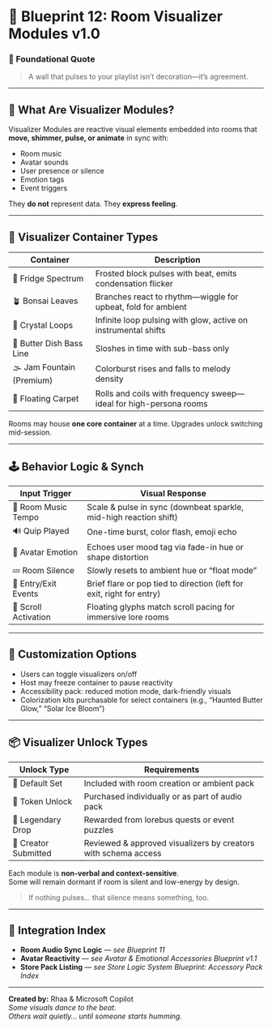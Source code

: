 <link rel="stylesheet" href="./assets/css/dark.css">

# 💠 Blueprint 12: Room Visualizer Modules v1.0

### 💠 Foundational Quote  
> A wall that pulses to your playlist isn’t decoration—it’s agreement.

---

## 🌈 What Are Visualizer Modules?

Visualizer Modules are reactive visual elements embedded into rooms that **move, shimmer, pulse, or animate** in sync with:

- Room music  
- Avatar sounds  
- User presence or silence  
- Emotion tags  
- Event triggers

They **do not** represent data. They **express feeling**.

---

## 🧊 Visualizer Container Types

| Container | Description |
|-----------|-------------|
| 🧊 Fridge Spectrum | Frosted block pulses with beat, emits condensation flicker |
| 🪴 Bonsai Leaves | Branches react to rhythm—wiggle for upbeat, fold for ambient |
| 💎 Crystal Loops | Infinite loop pulsing with glow, active on instrumental shifts |
| 🧈 Butter Dish Bass Line | Sloshes in time with sub-bass only |
| 🌫️ Jam Fountain (Premium) | Colorburst rises and falls to melody density |
| 🧞 Floating Carpet | Rolls and coils with frequency sweep—ideal for high-persona rooms |

Rooms may house **one core container** at a time. Upgrades unlock switching mid-session.

---

## 🕹️ Behavior Logic & Synch

| Input Trigger | Visual Response |
|---------------|-----------------|
| 🎵 Room Music Tempo | Scale & pulse in sync (downbeat sparkle, mid-high reaction shift) |
| 🔊 Quip Played | One-time burst, color flash, emoji echo |
| 🧍 Avatar Emotion | Echoes user mood tag via fade-in hue or shape distortion |
| 💤 Room Silence | Slowly resets to ambient hue or “float mode” |
| 🚪 Entry/Exit Events | Brief flare or pop tied to direction (left for exit, right for entry) |
| 📎 Scroll Activation | Floating glyphs match scroll pacing for immersive lore rooms |

---

## 🎨 Customization Options

- Users can toggle visualizers on/off
- Host may freeze container to pause reactivity
- Accessibility pack: reduced motion mode, dark-friendly visuals
- Colorization kits purchasable for select containers (e.g., “Haunted Butter Glow,” “Solar Ice Bloom”)

---

## 📦 Visualizer Unlock Types

| Unlock Type | Requirements |
|-------------|--------------|
| 🧱 Default Set | Included with room creation or ambient pack |
| 🔁 Token Unlock | Purchased individually or as part of audio pack |
| 🎁 Legendary Drop | Rewarded from lorebus quests or event puzzles |
| 🎨 Creator Submitted | Reviewed & approved visualizers by creators with schema access |

Each module is **non-verbal and context-sensitive**.  
Some will remain dormant if room is silent and low-energy by design.

> If nothing pulses… that silence means something, too.

---

## 🧭 Integration Index

- **Room Audio Sync Logic** — _see Blueprint 11_  
- **Avatar Reactivity** — _see Avatar & Emotional Accessories Blueprint v1.1_  
- **Store Pack Listing** — _see Store Logic System Blueprint: Accessory Pack Index_

---

**Created by:** Rhaa & Microsoft Copilot  
*Some visuals dance to the beat.  
Others wait quietly… until someone starts humming.*

